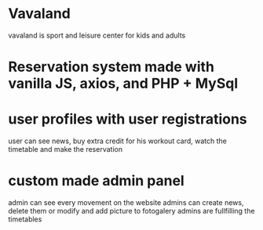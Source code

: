 # Vavaland
vavaland is sport and leisure center for kids and adults

# Reservation system made with vanilla JS, axios, and PHP + MySql



# user profiles with user registrations 
user can see news, buy extra credit for his workout card, watch the timetable and make the reservation

# custom made admin panel 
admin can see every movement on the website
admins can create news, delete them or modify and add picture to fotogalery
admins are fullfilling the timetables
